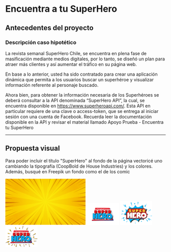 <h1>Encuentra a tu SuperHero</h1>
<h2>Antecedentes del proyecto</h2>
<h3>Descripción caso hipotético</h3>
<p>La revista semanal SuperHero Chile, se encuentra en plena fase de masificación mediante medios digitales, por lo tanto, se diseñó un plan para atraer más clientes y así aumentar el tráfico en su página web.</p>
<p>En base a lo anterior, usted ha sido contratado para crear una aplicación dinámica que permita a los usuarios buscar un superhéroe y visualizar información referente al personaje buscado.</p>
<p>Ahora bien, para obtener la información necesaria de los Superhéroes se deberá consultar a la API denominada “SuperHero API”, la cual, se encuentra disponible en <a href='https://www.superheroapi.com'>https://www.superheroapi.com/</a>. Esta API en particular requiere de una clave o access-token,
que se entrega al iniciar sesión con una cuenta de Facebook. Recuerda leer la documentación
disponible en la API y revisar el material llamado Apoyo Prueba - Encuentra tu SuperHero</p>
<hr>
<h2>Propuesta visual</h2>
<p>Para poder incluir el título "SuperHero" al fondo de la página vectoricé uno cambiando la tipografía (CoopBold de House Industries) y los colores. Además, busqué en Freepik un fondo como el de los comic</p>
<img src='https://github.com/PauliPuli/SuperHero/blob/6b101eccb946a5e8eff9f1746e6a870110a0d1b9/assets/img/fondoSH.png' width="50%" >
<img src='https://github.com/PauliPuli/SuperHero/blob/6b101eccb946a5e8eff9f1746e6a870110a0d1b9/assets/img/02_superhero.png' width="20%" >
<img src='https://github.com/PauliPuli/SuperHero/blob/6b101eccb946a5e8eff9f1746e6a870110a0d1b9/assets/img/superhero-artes_superhero.png' width="20%" >
<img src='https://github.com/PauliPuli/SuperHero/blob/6b101eccb946a5e8eff9f1746e6a870110a0d1b9/assets/img/superhero.png' width="20%" >
<!-- <h3>Requerimientos</h3>
<ol>
<li>Crear la estructura básica para la página web implementando HTML, que incluya un formulario de búsqueda. Utilizar etiquetas semánticas de HTML5 para definir y separar las secciones. (1 Punto)</li>
<li>Agregar estilos mediante frameworks o librería de CSS, implementando por ejemplo menús de navegación y botones. Los estilos los puedes agregar a tu gusto. Como se muestra en la siguiente imagen de referencia. (1 Punto)</li>
</ol> -->
